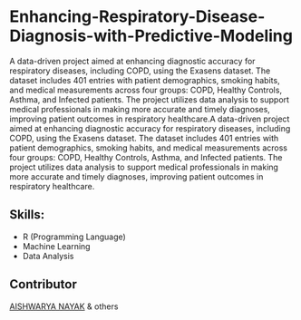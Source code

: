 # Enhancing-Respiratory-Disease-Diagnosis-with-Predictive-Modeling
A data-driven project aimed at enhancing diagnostic accuracy for respiratory diseases, including COPD, using the Exasens dataset. The dataset includes 401 entries with patient demographics, smoking habits, and medical measurements across four groups: COPD, Healthy Controls, Asthma, and Infected patients. The project utilizes data analysis to support medical professionals in making more accurate and timely diagnoses, improving patient outcomes in respiratory healthcare.A data-driven project aimed at enhancing diagnostic accuracy for respiratory diseases, including COPD, using the Exasens dataset. The dataset includes 401 entries with patient demographics, smoking habits, and medical measurements across four groups: COPD, Healthy Controls, Asthma, and Infected patients. The project utilizes data analysis to support medical professionals in making more accurate and timely diagnoses, improving patient outcomes in respiratory healthcare.

## Skills: 
- R (Programming Language)
- Machine Learning
- Data Analysis

## Contributor
[AISHWARYA NAYAK](https://github.com/A1SHWARYANAYAK) & others
